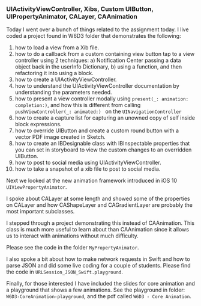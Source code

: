 ### UIActivityViewController, Xibs, Custom UIButton, UIPropertyAnimator, CALayer, CAAnimation

Today I went over a bunch of things related to the assignment today. I live coded a project found in W6D3 folder that demonstrates the following:

1. how to load a view from a Xib file.
2. how to do a callback from a custom containing view button tap to a view controller using 2 techniques: a) Notification Center passing a data object back in the userInfo Dictionary, b) using a function, and then refactoring it into using a block.
3. how to create a UIActivityViewController.
4. how to understand the UIActivityViewController documentation by understanding the parameters needed.
5. how to present a view controller modally using ```present(_: animation: completion:)```, and how this is different from calling ```pushViewController(_: animated:) ``` on the `UINavigationController`
6. how to create a capture list for capturing an unowned copy of self inside block expressions.
7. how to override UIButton and create a custom round button with a vector PDF image created in Sketch.
8. how to create an IBDesignable class with IBInspectable properties that you can set in storyboard to view the custom changes to an overridden UIButton.
9. how to post to social media using UIActivityViewController.
10. how to take a snapshot of a xib file to post to social media.

Next we looked at the new animation framework introduced in iOS 10 `UIViewPropertyAnimator`.

I spoke about CALayer at some length and showed some of the properties on CALayer and how CAShapeLayer and CAGradientLayer are probably the most important subclasses.

I stepped through a project demonstrating this instead of CAAnimation. This class is much more useful to learn about than CAAnimation since it allows us to interact with animations without much difficulty.

Please see the code in the folder `MyPropertyAnimator`.

I also spoke a bit about how to make network requests in Swift and how to parse JSON and did some live coding for a couple of students. Please find the code in `URLSession_JSON_Swift.playground`.

Finally, for those interested I have included the slides for core animation and a playground that shows a few animations. See the playground in folder:  `W6D3-CoreAnimation-playground`, and the pdf called `W6D3 - Core Animation`.
